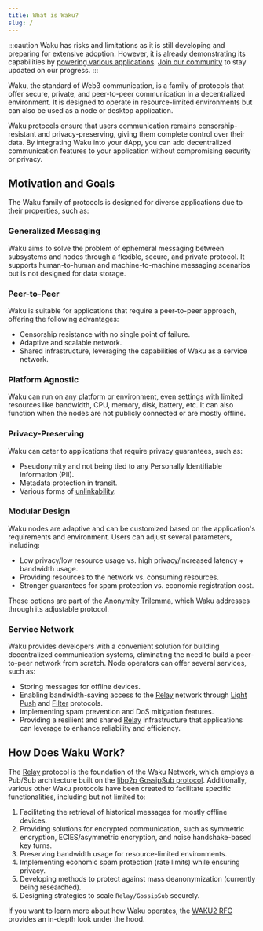 ```yaml
---
title: What is Waku?
slug: /
---
```


:::caution
Waku has risks and limitations as it is still developing and preparing for extensive adoption. However, it is already demonstrating its capabilities by [powering various applications](/powered-by-waku). [Join our community](/community) to stay updated on our progress.
:::

Waku, the standard of Web3 communication, is a family of protocols that offer secure, private, and peer-to-peer communication in a decentralized environment. It is designed to operate in resource-limited environments but can also be used as a node or desktop application.

Waku protocols ensure that users communication remains censorship-resistant and privacy-preserving, giving them complete control over their data. By integrating Waku into your dApp, you can add decentralized communication features to your application without compromising security or privacy.

## Motivation and Goals

The Waku family of protocols is designed for diverse applications due to their properties, such as:

### Generalized Messaging

Waku aims to solve the problem of ephemeral messaging between subsystems and nodes through a flexible, secure, and private protocol. It supports human-to-human and machine-to-machine messaging scenarios but is not designed for data storage.

### Peer-to-Peer

Waku is suitable for applications that require a peer-to-peer approach, offering the following advantages:

- Censorship resistance with no single point of failure.
- Adaptive and scalable network.
- Shared infrastructure, leveraging the capabilities of Waku as a service network.

### Platform Agnostic

Waku can run on any platform or environment, even settings with limited resources like bandwidth, CPU, memory, disk, battery, etc. It can also function when the nodes are not publicly connected or are mostly offline.

### Privacy-Preserving

Waku can cater to applications that require privacy guarantees, such as:

- Pseudonymity and not being tied to any Personally Identifiable Information (PII).
- Metadata protection in transit.
- Various forms of [unlinkability](/overview/reference/security-features#anonymityunlinkability).

### Modular Design

Waku nodes are adaptive and can be customized based on the application's requirements and environment. Users can adjust several parameters, including:

- Low privacy/low resource usage vs. high privacy/increased latency + bandwidth usage.
- Providing resources to the network vs. consuming resources.
- Stronger guarantees for spam protection vs. economic registration cost.

These options are part of the [Anonymity Trilemma](https://eprint.iacr.org/2017/954.pdf), which Waku addresses through its adjustable protocol.


### Service Network

Waku provides developers with a convenient solution for building decentralized communication systems, eliminating the need to build a peer-to-peer network from scratch. Node operators can offer several services, such as:

- Storing messages for offline devices.
- Enabling bandwidth-saving access to the [Relay](/overview/concepts/protocols#relay) network through [Light Push](/overview/concepts/protocols#light-push) and [Filter](/overview/concepts/protocols#filter) protocols.
- Implementing spam prevention and DoS mitigation features.
- Providing a resilient and shared [Relay](/overview/concepts/protocols#relay) infrastructure that applications can leverage to enhance reliability and efficiency.

## How Does Waku Work?

The [Relay](/overview/concepts/protocols#relay) protocol is the foundation of the Waku Network, which employs a Pub/Sub architecture built on the [libp2p GossipSub protocol](https://github.com/libp2p/specs/blob/master/pubsub/gossipsub/README.md). Additionally, various other Waku protocols have been created to facilitate specific functionalities, including but not limited to:

1. Facilitating the retrieval of historical messages for mostly offline devices.
2. Providing solutions for encrypted communication, such as symmetric encryption, ECIES/asymmetric encryption, and noise handshake-based key turns.
3. Preserving bandwidth usage for resource-limited environments.
4. Implementing economic spam protection (rate limits) while ensuring privacy.
5. Developing methods to protect against mass deanonymization (currently being researched).
6. Designing strategies to scale `Relay/GossipSub` securely.

If you want to learn more about how Waku operates, the [WAKU2 RFC](https://rfc.vac.dev/spec/10/) provides an in-depth look under the hood.
